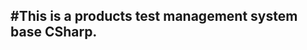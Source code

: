 #This is a products test management system base CSharp.
-------------------------------------------------------
